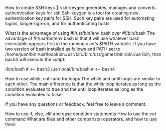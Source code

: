 How to create SSH keys 🔑
ssh-keygen generates, manages and converts authentication keys for ssh Ssh-keygen is a tool for creating new authentication key pairs for SSH. Such key pairs are used for automating logins, single sign-on, and for authenticating hosts.

What is the advantage of using #!/usr/bin/env bash over #!/bin/bash
The advantage of #!/usr/bin/env bash is that it will use whatever bash executable appears first in the running user’s $PATH variable. If you have two version of bash installed as follows and PATH set to /home/juan/bin:/usr/local/bin:/usr/bin:/bin:/usr/games/bin:/bin:/usr/bin, than bash4 will execute the script:

/bin/bash # <-- bash3
/usr/local/bin/bash # <-- bash4

How to use while, until and for loops
The while and until loops are similar to each other. The main difference is that the while loop iterates as long as the condition evaluates to true and the until loop iterates as long as the condition evaluates to false.

If you have any questions or feedback, feel free to leave a comment.

How to use if, else, elif and case condition statements
How to use the cut command
What are files and other comparison operators, and how to use them
